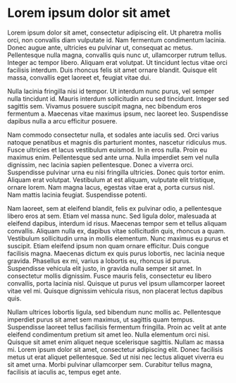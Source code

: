 Lorem ipsum dolor sit amet
==========================

Lorem ipsum dolor sit amet, consectetur adipiscing elit. Ut pharetra mollis
orci, non convallis diam vulputate id. Nam fermentum condimentum lacinia. Donec
augue ante, ultricies eu pulvinar ut, consequat ac metus. Pellentesque nulla
magna, convallis quis nunc ut, ullamcorper rutrum tellus. Integer ac tempor
libero. Aliquam erat volutpat. Ut tincidunt lectus vitae orci facilisis
interdum. Duis rhoncus felis sit amet ornare blandit. Quisque elit massa,
convallis eget laoreet et, feugiat vitae dui.

Nulla lacinia fringilla nisi id tempor. Ut interdum nunc purus, vel semper
nulla tincidunt id. Mauris interdum sollicitudin arcu sed tincidunt. Integer
sed sagittis sem. Vivamus posuere suscipit magna, nec bibendum eros fermentum
a. Maecenas vitae maximus ipsum, nec laoreet leo. Suspendisse dapibus nulla a
arcu efficitur posuere.

Nam commodo consectetur nulla, et sodales ante iaculis sed. Orci varius natoque
penatibus et magnis dis parturient montes, nascetur ridiculus mus. Fusce
ultricies et lacus vestibulum euismod. In in eros nulla. Proin eu maximus
enim. Pellentesque sed ante urna. Nulla imperdiet sem vel nulla dignissim, nec
lacinia sapien pellentesque. Donec a viverra orci. Suspendisse pulvinar urna eu
nisi fringilla ultricies. Donec quis tortor enim. Aliquam erat volutpat.
Vestibulum at est aliquam, vulputate elit tristique, ornare lorem. Nam magna
lacus, egestas vitae erat a, porta cursus nisl. Nam mattis lacinia feugiat.
Suspendisse potenti.

Nam laoreet, sem at eleifend blandit, felis ex pulvinar odio, a pellentesque
libero eros at sem. Etiam vel massa nunc. Sed ligula dolor, malesuada at
eleifend dapibus, interdum id risus. Maecenas tempor sem et tellus aliquam
convallis. Aliquam nulla ex, dapibus vitae sollicitudin quis, rhoncus a quam.
Vestibulum sollicitudin urna in mollis elementum. Nunc maximus eu purus et
suscipit. Etiam eleifend ipsum non quam ornare efficitur. Duis congue facilisis
magna. Maecenas dictum ex quis purus lobortis, nec lacinia neque gravida.
Phasellus ex mi, varius a lobortis eu, rhoncus id purus. Suspendisse vehicula
elit justo, in gravida nulla semper sit amet. In consectetur mollis dignissim.
Fusce mauris felis, consectetur eu libero convallis, porta lacinia nisl.
Quisque ut purus vel ipsum ullamcorper laoreet vitae vel mi. Quisque dignissim
vehicula risus, non placerat lectus dapibus quis.

Nullam ultrices lobortis ligula, sed bibendum nunc mollis ac. Pellentesque
imperdiet purus sit amet sem maximus, ut sagittis quam tempus. Suspendisse 
laoreet tellus facilisis fermentum fringilla. Proin ac velit at ante eleifend
condimentum pretium sit amet leo. Nulla elementum orci nisi. Quisque sit amet
enim aliquet neque scelerisque sagittis. Nullam ac massa mi. Lorem ipsum dolor
sit amet, consectetur adipiscing elit. Donec facilisis metus ut erat aliquet
pellentesque. Sed ut nisi nec lectus aliquet viverra eu sit amet urna. Morbi
pulvinar ullamcorper sem. Curabitur tellus magna, facilisis at iaculis ac,
tempus eget ante.

